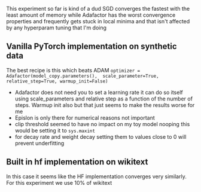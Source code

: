 This experiment so far is kind of a dud SGD converges the fastest with the least amount of memory while Adafactor has the worst convergence properties and frequently gets stuck in local minima and that isn't affected by any hyperparam tuning that I'm doing


## Vanilla PyTorch implementation on synthetic data

The best recipe is this which beats ADAM `optimizer = Adafactor(model_copy.parameters(),  scale_parameter=True, relative_step=True, warmup_init=False)`

* Adafactor does not need you to set a learning rate it can do so itself using scale_parameters and relative step as a function of the number of steps. Warmup init also but that just seems to make the results worse for me
* Epislon is only there for numerical reasons not important
* clip threshold seemed to have no impact on my toy model nooping this would be setting it to `sys.maxint`
* for decay rate and weight decay setting them to values close to 0 will prevent underfitting

## Built in hf implementation on wikitext

In this case it seems like the HF implementation converges very similarly. For this experiment we use 10% of wikitext 